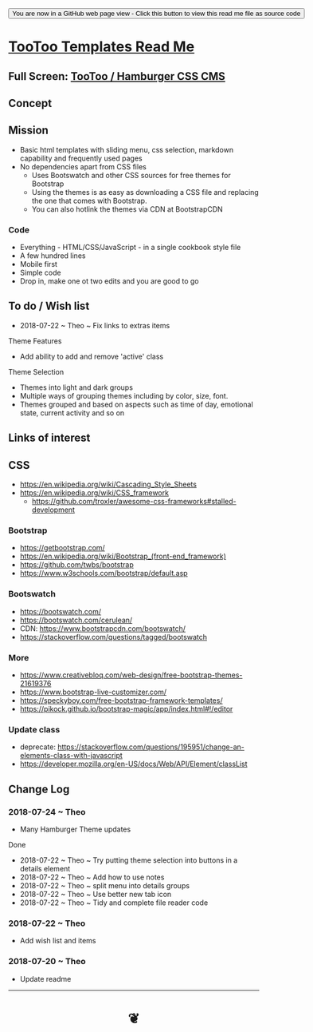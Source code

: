 <div><input type=button  class = 'btn btn-secondary btn-sm' onclick="window.location.href='https://github.com/pushme-pullyou/pushme-pullyou.github.io/blob/master/tootoo-templates/README.md'";
value='You are now in a GitHub web page view - Click this button to view this read me file as source code' ></div>


<span style=display:none; > [You are now in a GitHub source code view - click this link to view Read Me file as a web page]( https://pushme-pullyou.github.io/#tootoo-templates/README.md "View file as a web page." ) </span>


# [TooToo Templates Read Me]( #README.md )

<!--
<iframe src="https://pushme-pullyou.github.io/tootoo-templates/basic-html" width="100%" height="500px" >Iframes are not viewable in GitHub.com</iframe>

_basic-html.html_
-->

## Full Screen: [TooToo / Hamburger CSS CMS]( https://pushme-pullyou.github.io/tootoo-templates/hamburger-theme-cms/hamburger-theme-cms.html )

## Concept


## Mission

* Basic html templates with sliding menu, css selection, markdown capability and frequently used pages
* No dependencies apart from CSS files
	* Uses Bootswatch and other CSS sources for free themes for Bootstrap
	* Using the themes is as easy as downloading a CSS file and replacing the one that comes with Bootstrap.
	* You can also hotlink the themes via CDN at BootstrapCDN

### Code
* Everything - HTML/CSS/JavaScript - in a single cookbook style file
* A few hundred lines
* Mobile first
* Simple code
* Drop in, make one ot two edits and you are good to go

## To do / Wish list

* 2018-07-22 ~ Theo ~ Fix links to extras items

Theme Features
* Add ability to add and remove 'active' class

Theme Selection
* Themes into light and dark groups
* Multiple ways of grouping themes including by color, size, font.
* Themes grouped and based on aspects such as time of day, emotional state, current activity and so on

## Links of interest

## CSS

* https://en.wikipedia.org/wiki/Cascading_Style_Sheets
* https://en.wikipedia.org/wiki/CSS_framework
	* https://github.com/troxler/awesome-css-frameworks#stalled-development

###  Bootstrap

* https://getbootstrap.com/
* https://en.wikipedia.org/wiki/Bootstrap_(front-end_framework)
* https://github.com/twbs/bootstrap
* https://www.w3schools.com/bootstrap/default.asp


### Bootswatch
* https://bootswatch.com/
* https://bootswatch.com/cerulean/
* CDN: https://www.bootstrapcdn.com/bootswatch/
* https://stackoverflow.com/questions/tagged/bootswatch

### More
* https://www.creativebloq.com/web-design/free-bootstrap-themes-21619376
* https://www.bootstrap-live-customizer.com/
* https://speckyboy.com/free-bootstrap-framework-templates/
* https://pikock.github.io/bootstrap-magic/app/index.html#!/editor


### Update class

* deprecate: https://stackoverflow.com/questions/195951/change-an-elements-class-with-javascript
* https://developer.mozilla.org/en-US/docs/Web/API/Element/classList




## Change Log

### 2018-07-24 ~ Theo

* Many Hamburger Theme updates

Done
* 2018-07-22 ~ Theo ~ Try putting theme selection into buttons in a details element
* 2018-07-22 ~ Theo ~ Add how to use notes
* 2018-07-22 ~ Theo ~ split menu into details groups
* 2018-07-22 ~ Theo ~ Use better new tab icon
* 2018-07-22 ~ Theo ~ Tidy and complete file reader code

### 2018-07-22 ~ Theo

* Add wish list and items

### 2018-07-20 ~ Theo

* Update readme


***


# <center title="hello!" ><a href=javascript:window.scrollTo(0,0); style=text-decoration:none; > ❦ </a></center>
